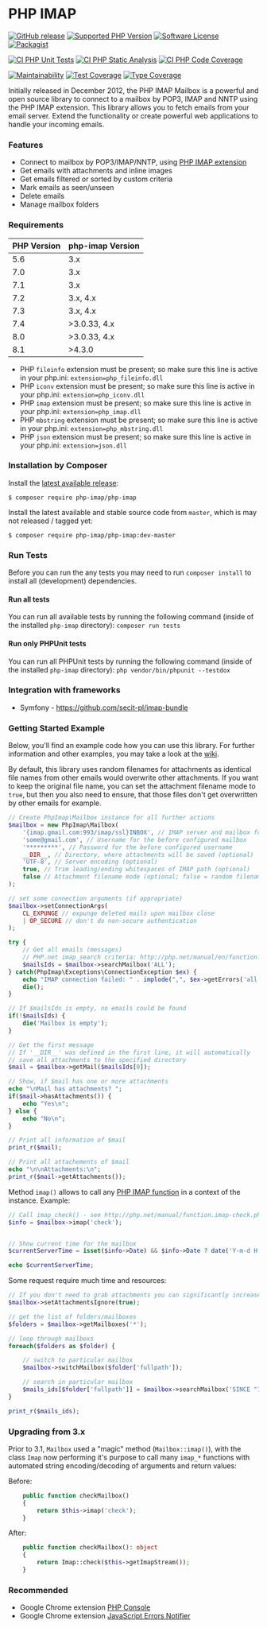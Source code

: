# PHP IMAP

[![GitHub release](https://img.shields.io/github/release/barbushin/php-imap.svg?style=flat-square)](https://packagist.org/packages/php-imap/php-imap)
[![Supported PHP Version](https://img.shields.io/packagist/php-v/php-imap/php-imap.svg)](README.md)
[![Software License](https://img.shields.io/badge/license-MIT-brightgreen.svg?style=flat-square)](LICENSE)
[![Packagist](https://img.shields.io/packagist/dt/php-imap/php-imap.svg?style=flat-square)](https://packagist.org/packages/php-imap/php-imap)

[![CI PHP Unit Tests](https://github.com/barbushin/php-imap/actions/workflows/php_unit_tests.yml/badge.svg?branch=master)](https://github.com/barbushin/php-imap/actions/workflows/php_unit_tests.yml)
[![CI PHP Static Analysis](https://github.com/barbushin/php-imap/actions/workflows/php_static_analysis.yml/badge.svg?branch=master)](https://github.com/barbushin/php-imap/actions/workflows/php_static_analysis.yml)
[![CI PHP Code Coverage](https://github.com/barbushin/php-imap/actions/workflows/php_code_coverage.yml/badge.svg?branch=master)](https://github.com/barbushin/php-imap/actions/workflows/php_code_coverage.yml)

[![Maintainability](https://api.codeclimate.com/v1/badges/02f72a4fd695cb7e2976/maintainability)](https://codeclimate.com/github/barbushin/php-imap/maintainability)
[![Test Coverage](https://api.codeclimate.com/v1/badges/02f72a4fd695cb7e2976/test_coverage)](https://codeclimate.com/github/barbushin/php-imap/test_coverage)
[![Type Coverage](https://shepherd.dev/github/barbushin/php-imap/coverage.svg)](https://shepherd.dev/github/barbushin/php-imap)

Initially released in December 2012, the PHP IMAP Mailbox is a powerful and open source library to connect to a mailbox by POP3, IMAP and NNTP using the PHP IMAP extension. This library allows you to fetch emails from your email server. Extend the functionality or create powerful web applications to handle your incoming emails.

### Features

* Connect to mailbox by POP3/IMAP/NNTP, using [PHP IMAP extension](http://php.net/manual/book.imap.php)
* Get emails with attachments and inline images
* Get emails filtered or sorted by custom criteria
* Mark emails as seen/unseen
* Delete emails
* Manage mailbox folders

### Requirements

| PHP Version  | php-imap Version |
| ------------- | ------------- |
| 5.6  | 3.x  |
| 7.0  | 3.x  |
| 7.1  | 3.x  |
| 7.2  | 3.x, 4.x |
| 7.3  | 3.x, 4.x |
| 7.4  | >3.0.33, 4.x |
| 8.0  | >3.0.33, 4.x |
| 8.1  | >4.3.0 |

* PHP `fileinfo` extension must be present; so make sure this line is active in your php.ini: `extension=php_fileinfo.dll`
* PHP `iconv` extension must be present; so make sure this line is active in your php.ini: `extension=php_iconv.dll`
* PHP `imap` extension must be present; so make sure this line is active in your php.ini: `extension=php_imap.dll`
* PHP `mbstring` extension must be present; so make sure this line is active in your php.ini: `extension=php_mbstring.dll`
* PHP `json` extension must be present; so make sure this line is active in your php.ini: `extension=json.dll`

### Installation by Composer

Install the [latest available release](https://github.com/barbushin/php-imap/releases):

	$ composer require php-imap/php-imap

Install the latest available and stable source code from `master`, which is may not released / tagged yet:

	$ composer require php-imap/php-imap:dev-master

### Run Tests

Before you can run the any tests you may need to run `composer install` to install all (development) dependencies.

#### Run all tests

You can run all available tests by running the following command (inside of the installed `php-imap` directory): `composer run tests`

#### Run only PHPUnit tests

You can run all PHPUnit tests by running the following command (inside of the installed `php-imap` directory): `php vendor/bin/phpunit --testdox`

### Integration with frameworks

* Symfony - https://github.com/secit-pl/imap-bundle

### Getting Started Example

Below, you'll find an example code how you can use this library. For further information and other examples, you may take a look at the [wiki](https://github.com/barbushin/php-imap/wiki).

By default, this library uses random filenames for attachments as identical file names from other emails would overwrite other attachments. If you want to keep the original file name, you can set the attachment filename mode to ``true``, but then you also need to ensure, that those files don't get overwritten by other emails for example.

```php
// Create PhpImap\Mailbox instance for all further actions
$mailbox = new PhpImap\Mailbox(
	'{imap.gmail.com:993/imap/ssl}INBOX', // IMAP server and mailbox folder
	'some@gmail.com', // Username for the before configured mailbox
	'*********', // Password for the before configured username
	__DIR__, // Directory, where attachments will be saved (optional)
	'UTF-8', // Server encoding (optional)
    true, // Trim leading/ending whitespaces of IMAP path (optional)
    false // Attachment filename mode (optional; false = random filename; true = original filename)
);

// set some connection arguments (if appropriate)
$mailbox->setConnectionArgs(
    CL_EXPUNGE // expunge deleted mails upon mailbox close
    | OP_SECURE // don't do non-secure authentication
);

try {
	// Get all emails (messages)
	// PHP.net imap_search criteria: http://php.net/manual/en/function.imap-search.php
	$mailsIds = $mailbox->searchMailbox('ALL');
} catch(PhpImap\Exceptions\ConnectionException $ex) {
	echo "IMAP connection failed: " . implode(",", $ex->getErrors('all'));
	die();
}

// If $mailsIds is empty, no emails could be found
if(!$mailsIds) {
	die('Mailbox is empty');
}

// Get the first message
// If '__DIR__' was defined in the first line, it will automatically
// save all attachments to the specified directory
$mail = $mailbox->getMail($mailsIds[0]);

// Show, if $mail has one or more attachments
echo "\nMail has attachments? ";
if($mail->hasAttachments()) {
	echo "Yes\n";
} else {
	echo "No\n";
}

// Print all information of $mail
print_r($mail);

// Print all attachements of $mail
echo "\n\nAttachments:\n";
print_r($mail->getAttachments());
```

Method `imap()` allows to call any [PHP IMAP function](https://www.php.net/manual/ref.imap.php) in a context of the instance. Example:

```php
// Call imap_check() - see http://php.net/manual/function.imap-check.php
$info = $mailbox->imap('check');


// Show current time for the mailbox
$currentServerTime = isset($info->Date) && $info->Date ? date('Y-m-d H:i:s', strtotime($info->Date)) : 'Unknown';

echo $currentServerTime;
```

Some request require much time and resources:

```php
// If you don't need to grab attachments you can significantly increase performance of your application
$mailbox->setAttachmentsIgnore(true);

// get the list of folders/mailboxes
$folders = $mailbox->getMailboxes('*');

// loop through mailboxs
foreach($folders as $folder) {

	// switch to particular mailbox
	$mailbox->switchMailbox($folder['fullpath']);

	// search in particular mailbox
	$mails_ids[$folder['fullpath']] = $mailbox->searchMailbox('SINCE "1 Jan 2018" BEFORE "28 Jan 2018"');
}

print_r($mails_ids);
```

### Upgrading from 3.x

Prior to 3.1, `Mailbox` used a "magic" method (`Mailbox::imap()`), with the
class `Imap` now performing it's purpose to call many `imap_*` functions with
automated string encoding/decoding of arguments and return values:

Before:

```php
    public function checkMailbox()
    {
        return $this->imap('check');
    }
```

After:

```php
    public function checkMailbox(): object
    {
        return Imap::check($this->getImapStream());
    }
```

### Recommended

* Google Chrome extension [PHP Console](https://chrome.google.com/webstore/detail/php-console/nfhmhhlpfleoednkpnnnkolmclajemef)
* Google Chrome extension [JavaScript Errors Notifier](https://chrome.google.com/webstore/detail/javascript-errors-notifie/jafmfknfnkoekkdocjiaipcnmkklaajd)
